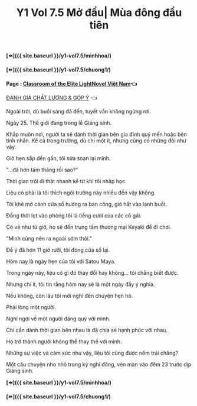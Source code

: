 ﻿---
layout: post
title: Y1 Vol 7.5 Mở đầu| Mùa đông đầu tiên
permalink: /y1-vol7.5/modau/
---

**[⏪]({{ site.baseurl }}/y1-vol7.5/minhhoa/)**

**[⏩]({{ site.baseurl }}/y1-vol7.5/chuong1/)**

**Page : [Classroom of the Elite LightNovel Việt Nam](http://facebook.com/Classroom.of.the.Elite.VN)👈**

[ĐÁNH GIÁ CHẤT LƯỢNG & GÓP Ý](https://bit.ly/danhgiagopy) 👈

Ngoài trời, dù buổi sáng đã đến, tuyết vẫn không ngừng rơi.

Ngày 25. Thế giới đang trong lễ Giáng sinh.

Khắp muôn nơi, người ta sẽ dành thời gian bên gia đình quý mến hoặc bên tình nhân. Kể cả trong trường, dù chỉ một ít, nhưng cũng có những đôi như vậy.

Giờ hẹn sắp đến gần, tôi sửa soạn lại mình.

\"...đã hơn tám tháng rồi sao?\"

Thời gian trôi đi thật nhanh kể từ khi tôi nhập học.

Liệu có phải là tôi thích ngôi trường này nhiều đến vậy không.

Tôi khẽ mở cánh cửa sổ hướng ra ban công, gió hắt vào lạnh buốt.

Đồng thời lọt vào phòng tôi là tiếng cười của các cô gái.

Có vẻ như từ giờ, họ sẽ đến trung tâm thương mại Keyaki để đi chơi.

\"Mình cũng nên ra ngoài sớm thôi.\"

Để ý đã hơn 11 giờ rưỡi, tôi đóng cửa sổ lại.

Hôm nay là ngày hẹn của tôi với Satou Maya.

Trong ngày này, liệu có gì đó thay đổi hay không... tôi chẳng biết được.

Nhưng chí ít, tôi tin rằng hôm nay sẽ là một ngày đầy ý nghĩa.

Nếu không, còn lâu tôi mới nghĩ đến chuyện hẹn hò.

Phải lòng một người.

Nghĩ ngợi về một người đáng quý với mình.

Chỉ cần dành thời gian bên nhau là đã chia sẻ hạnh phúc với nhau.

Họ trở thành người không thể thay thế với mình.

Những sự việc và cảm xúc như vậy, liệu tôi cũng được nếm trải chăng?

Một câu chuyện nho nhỏ trong kỳ nghỉ đông, vén màn vào đêm 23 trước dịp Giáng sinh.

**[⏪]({{ site.baseurl }}/y1-vol7.5/minhhoa/)**

**[⏩]({{ site.baseurl }}/y1-vol7.5/chuong1/)**
